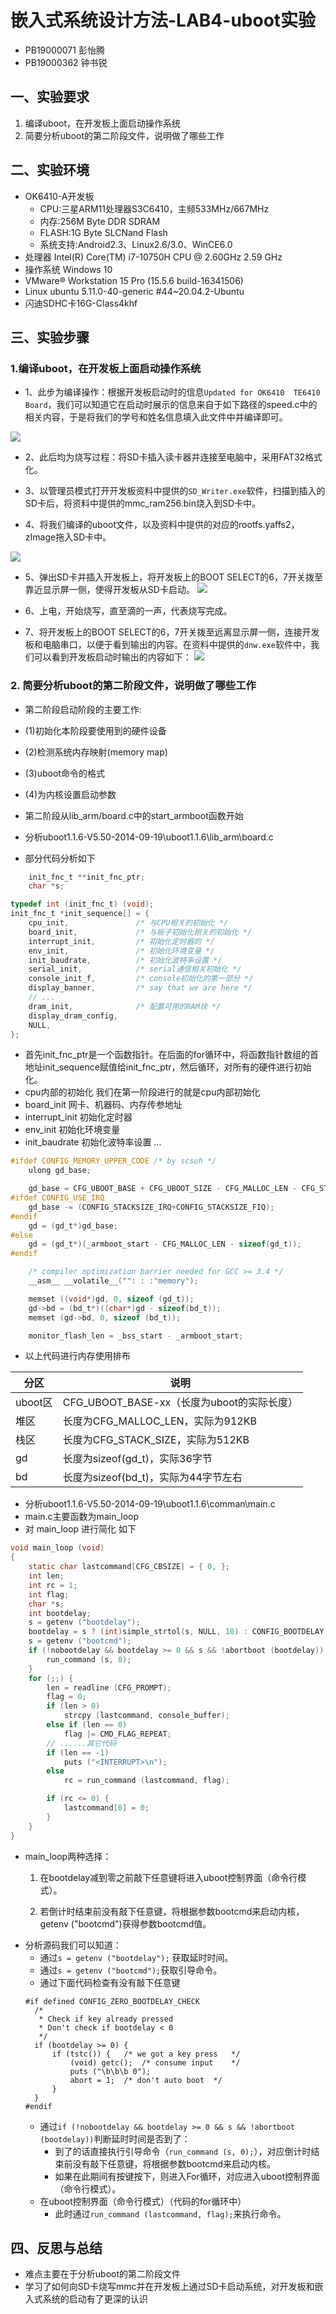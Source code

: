 # 嵌入式系统设计方法-LAB4-uboot实验
- PB19000071 彭怡腾
- PB19000362 钟书锐


## 一、实验要求

1. 编译uboot，在开发板上面启动操作系统
2. 简要分析uboot的第二阶段文件，说明做了哪些工作

## 二、实验环境

- OK6410-A开发板
  - CPU:三星ARM11处理器S3C6410，主频533MHz/667MHz
  - 内存:256M Byte DDR SDRAM
  - FLASH:1G Byte SLCNand Flash
  - 系统支持:Android2.3、Linux2.6/3.0、WinCE6.0
- 处理器 Intel(R) Core(TM) i7-10750H CPU @ 2.60GHz 2.59 GHz
- 操作系统 Windows 10
- VMware® Workstation 15 Pro (15.5.6 build-16341506)
- Linux ubuntu 5.11.0-40-generic #44~20.04.2-Ubuntu
- 闪迪SDHC卡16G-Class4khf

## 三、实验步骤
### 1.编译uboot，在开发板上面启动操作系统
- 1、此步为编译操作：根据开发板启动时的信息`Updated for OK6410  TE6410 Board`，我们可以知道它在启动时展示的信息来自于如下路径的speed.c中的相关内容，于是将我们的学号和姓名信息填入此文件中并编译即可。

![](./img/uboot.png)

- 2、此后均为烧写过程：将SD卡插入读卡器并连接至电脑中，采用FAT32格式化。

- 3、以管理员模式打开开发板资料中提供的`SD_Writer.exe`软件，扫描到插入的SD卡后，将资料中提供的mmc_ram256.bin烧入到SD卡中。

- 4、将我们编译的uboot文件，以及资料中提供的对应的rootfs.yaffs2，zImage拖入SD卡中。

![](./img/sd.png)

- 5、弹出SD卡并插入开发板上，将开发板上的BOOT SELECT的6，7开关拨至靠近显示屏一侧，使得开发板从SD卡启动。
![](./img/0.png)

- 6、上电，开始烧写，直至滴的一声，代表烧写完成。

- 7、将开发板上的BOOT SELECT的6，7开关拨至远离显示屏一侧，连接开发板和电脑串口，以便于看到输出的内容。在资料中提供的`dnw.exe`软件中，我们可以看到开发板启动时输出的内容如下：
![](./img/board.png)

### 2. 简要分析uboot的第二阶段文件，说明做了哪些工作
- 第二阶段启动阶段的主要工作:
- (1)初始化本阶段要使用到的硬件设备
- (2)检测系统内存映射(memory map) 
- (3)uboot命令的格式
- (4)为内核设置启动参数

- 第二阶段从lib_arm/board.c中的start_armboot函数开始
- 分析uboot1.1.6-V5.50-2014-09-19\uboot1.1.6\lib_arm\board.c
- 部分代码分析如下
```c
    init_fnc_t **init_fnc_ptr;
    char *s;
```
```c
typedef int (init_fnc_t) (void);
init_fnc_t *init_sequence[] = {
    cpu_init,               /* 与CPU相关的初始化 */
    board_init,             /* 与板子初始化相关的初始化 */
    interrupt_init,         /* 初始化定时器的 */
    env_init,               /* 初始化环境变量 */
    init_baudrate,          /* 初始化波特率设置 */
    serial_init,            /* serial通信相关初始化 */
    console_init_f,         /* console初始化的第一部分 */
    display_banner,         /* say that we are here */
    // ...
    dram_init,              /* 配置可用的RAM块 */
    display_dram_config,
    NULL,
};
```
- 首先init_fnc_ptr是一个函数指针。在后面的for循环中，将函数指针数组的首地址init_sequence赋值给init_fnc_ptr，然后循环，对所有的硬件进行初始化。
- cpu内部的初始化 我们在第一阶段进行的就是cpu内部初始化
- board_init    网卡、机器码、内存传参地址
- interrupt_init 初始化定时器
- env_init 初始化环境变量 
- init_baudrate 初始化波特率设置
...

```c
#ifdef CONFIG_MEMORY_UPPER_CODE /* by scsuh */
	ulong gd_base;

	gd_base = CFG_UBOOT_BASE + CFG_UBOOT_SIZE - CFG_MALLOC_LEN - CFG_STACK_SIZE - sizeof(gd_t);
#ifdef CONFIG_USE_IRQ
	gd_base -= (CONFIG_STACKSIZE_IRQ+CONFIG_STACKSIZE_FIQ);
#endif
	gd = (gd_t*)gd_base;
#else
	gd = (gd_t*)(_armboot_start - CFG_MALLOC_LEN - sizeof(gd_t));
#endif

	/* compiler optimization barrier needed for GCC >= 3.4 */
	__asm__ __volatile__("": : :"memory");

	memset ((void*)gd, 0, sizeof (gd_t));
	gd->bd = (bd_t*)((char*)gd - sizeof(bd_t));
	memset (gd->bd, 0, sizeof (bd_t));

	monitor_flash_len = _bss_start - _armboot_start;
```
- 以上代码进行内存使用排布
  
|分区|说明|
| ----------- | ----------- |
| uboot区     |CFG_UBOOT_BASE-xx（长度为uboot的实际长度）|     
| 堆区        |长度为CFG_MALLOC_LEN，实际为912KB|
|栈区	        |长度为CFG_STACK_SIZE，实际为512KB|
|gd	          |长度为sizeof(gd_t)，实际36字节|
|bd	          |长度为sizeof(bd_t)，实际为44字节左右|


- 分析uboot1.1.6-V5.50-2014-09-19\uboot1.1.6\comman\main.c
- main.c主要函数为main_loop
- 对 main_loop 进行简化 如下
```c
void main_loop (void)
{
    static char lastcommand[CFG_CBSIZE] = { 0, };
    int len;
    int rc = 1;
    int flag;
    char *s;
    int bootdelay;
    s = getenv ("bootdelay");               
    bootdelay = s ? (int)simple_strtol(s, NULL, 10) : CONFIG_BOOTDELAY;
    s = getenv ("bootcmd");
    if (!nobootdelay && bootdelay >= 0 && s && !abortboot (bootdelay)) {
        run_command (s, 0);
    }
    for (;;) {
        len = readline (CFG_PROMPT);
        flag = 0;
        if (len > 0)
            strcpy (lastcommand, console_buffer);
        else if (len == 0)
            flag |= CMD_FLAG_REPEAT;
        // ......其它代码
        if (len == -1)
            puts ("<INTERRUPT>\n");
        else
            rc = run_command (lastcommand, flag);

        if (rc <= 0) {
            lastcommand[0] = 0;  
        }
    }
}
```
- main_loop两种选择：
  1. 在bootdelay减到零之前敲下任意键将进入uboot控制界面（命令行模式）。

  2. 若倒计时结束前没有敲下任意键，将根据参数bootcmd来启动内核，getenv ("bootcmd")获得参数bootcmd值。
- 分析源码我们可以知道：
  - 通过`s = getenv ("bootdelay");` 获取延时时间。
  - 通过`s = getenv ("bootcmd");`获取引导命令。
  - 通过下面代码检查有没有敲下任意键
  ```
  #if defined CONFIG_ZERO_BOOTDELAY_CHECK
	/*
	 * Check if key already pressed
	 * Don't check if bootdelay < 0
	 */
	if (bootdelay >= 0) {
		if (tstc()) {	/* we got a key press	*/
			(void) getc();  /* consume input	*/
			puts ("\b\b\b 0");
			abort = 1; 	/* don't auto boot	*/
		}
	}
  #endif
  ```
  - 通过`if (!nobootdelay && bootdelay >= 0 && s && !abortboot (bootdelay))`判断延时时间是否到了：
    -  到了的话直接执行引导命令（`run_command (s, 0);`），对应倒计时结束前没有敲下任意键，将根据参数bootcmd来启动内核。
    - 如果在此期间有按键按下，则进入For循环，对应进入uboot控制界面（命令行模式）。
  - 在uboot控制界面（命令行模式）（代码的for循环中）
    - 此时通过`run_command (lastcommand, flag);`来执行命令。

## 四、反思与总结

- 难点主要在于分析uboot的第二阶段文件
- 学习了如何向SD卡烧写mmc并在开发板上通过SD卡启动系统，对开发板和嵌入式系统的启动有了更深的认识